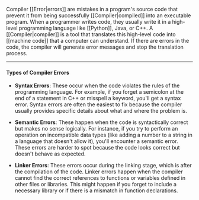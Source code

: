 Compiler [[Error|errors]] are mistakes in a program's source code that prevent it from being successfully [[Compiler|compiled]] into an executable program. When a programmer writes code, they usually write it in a high-level programming language like [[Python]], Java, or C++. A [[Compiler|compiler]] is a tool that translates this high-level code into [[machine code]] that a computer can understand. If there are errors in the code, the compiler will generate error messages and stop the translation process.

---
#### Types of Compiler Errors

 * **Syntax Errors**: These occur when the code violates the rules of the programming language. For example, if you forget a semicolon at the end of a statement in C++ or misspell a keyword, you'll get a syntax error. Syntax errors are often the easiest to fix because the compiler usually provides specific details about what and where the problem is.
 
 * **Semantic Errors**: These happen when the code is syntactically correct but makes no sense logically. For instance, if you try to perform an operation on incompatible data types (like adding a number to a string in a language that doesn't allow it), you'll encounter a semantic error. These errors are harder to spot because the code looks correct but doesn't behave as expected.
 
 * **Linker Errors**: These errors occur during the linking stage, which is after the compilation of the code. Linker errors happen when the compiler cannot find the correct references to functions or variables defined in other files or libraries. This might happen if you forget to include a necessary library or if there is a mismatch in function declarations.

